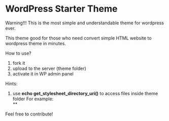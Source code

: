 # WordPress Starter Theme

Warning!!! This is the most simple and understandable theme for wordpress ever.

This theme good for those who need convert simple HTML website to wordpress theme in minutes.

How to use? 
1. fork it
2. upload to the server (theme folder)
3. activate it in WP admin panel

Hints:
1. use **echo get_stylesheet_directory_uri()** to access files inside theme folder
For example: 	
\*<link rel='stylesheet' href="<?php echo get_stylesheet_directory_uri(); ?>/bower_components/components-font-awesome/css/font-awesome.min.css" type='text/css' media='all' />\*


Feel free to contribute!
